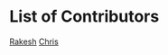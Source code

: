# List of Contributors 

[Rakesh](https://dspg-2022.github.io/DSPG/Contributors/Rakesh/)
[Chris](https://dspg-2022.github.io/DSPG/Contributors/Chris/)